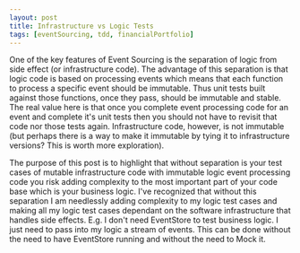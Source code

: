 ```yaml
---
layout: post
title: Infrastructure vs Logic Tests
tags: [eventSourcing, tdd, financialPortfolio]
---
```


One of the key features of Event Sourcing is the separation of logic from side effect (or infrastructure code).  The advantage of this separation is that logic code is based on processing events which means that each function to process a specific event should be immutable.  Thus unit tests built against those functions, once they pass, should be immutable and stable.  The real value here is that once you complete event processing code for an event and complete it's unit tests then you should not have to revisit that code nor those tests again.  Infrastructure code, however, is not immutable (but perhaps there is a way to make it immutable by tying it to infrastructure versions?  This is worth more exploration).  

The purpose of this post is to highlight that without separation is your test cases of mutable infrastructure code with immutable logic event processing code you risk adding complexity to the most important part of your code base which is your business logic.  I've recognized that without this separation I am needlessly adding complexity to my logic test cases and making all my logic test cases dependant on the software infrastructure that handles side effects.  E.g. I don't need EventStore to test business logic.  I just need to pass into my logic a stream of events.  This can be done without the need to have EventStore running and without the need to Mock it.  